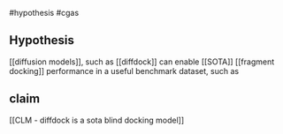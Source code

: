 #hypothesis  #cgas 

## Hypothesis
[[diffusion models]], such as [[diffdock]] can enable [[SOTA]] [[fragment docking]] performance in a useful benchmark dataset, such as 

## claim 
[[CLM - diffdock is a sota blind docking model]]